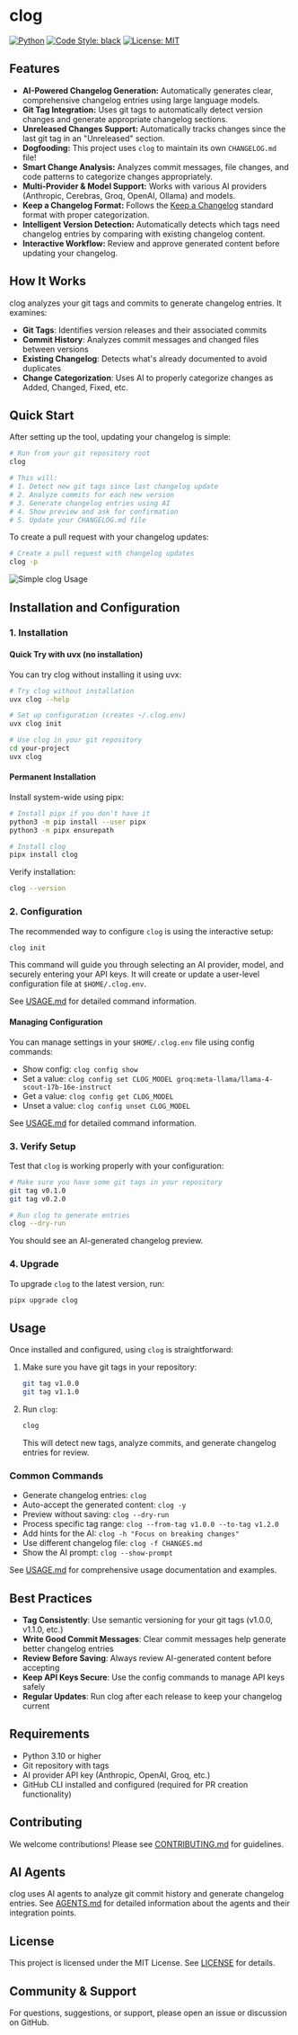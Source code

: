 # clog

[![Python](https://img.shields.io/badge/python-3.10%20|%203.11%20|%203.12%20|%203.13-blue.svg)](https://www.python.org/downloads/)
[![Code Style: black](https://img.shields.io/badge/code%20style-black-000000.svg)](https://github.com/psf/black)
[![License: MIT](https://img.shields.io/badge/License-MIT-yellow.svg)](LICENSE)

## Features

- **AI-Powered Changelog Generation:** Automatically generates clear, comprehensive changelog entries using large language models.
- **Git Tag Integration:** Uses git tags to automatically detect version changes and generate appropriate changelog sections.
- **Unreleased Changes Support:** Automatically tracks changes since the last git tag in an "Unreleased" section.
- **Dogfooding:** This project uses `clog` to maintain its own `CHANGELOG.md` file!
- **Smart Change Analysis:** Analyzes commit messages, file changes, and code patterns to categorize changes appropriately.
- **Multi-Provider & Model Support:** Works with various AI providers (Anthropic, Cerebras, Groq, OpenAI, Ollama) and models.
- **Keep a Changelog Format:** Follows the [Keep a Changelog](https://keepachangelog.com/) standard format with proper categorization.
- **Intelligent Version Detection:** Automatically detects which tags need changelog entries by comparing with existing changelog content.
- **Interactive Workflow:** Review and approve generated content before updating your changelog.


## How It Works

clog analyzes your git tags and commits to generate changelog entries. It examines:

- **Git Tags**: Identifies version releases and their associated commits
- **Commit History**: Analyzes commit messages and changed files between versions
- **Existing Changelog**: Detects what's already documented to avoid duplicates
- **Change Categorization**: Uses AI to properly categorize changes as Added, Changed, Fixed, etc.



## Quick Start

After setting up the tool, updating your changelog is simple:

```sh
# Run from your git repository root
clog

# This will:
# 1. Detect new git tags since last changelog update
# 2. Analyze commits for each new version
# 3. Generate changelog entries using AI
# 4. Show preview and ask for confirmation
# 5. Update your CHANGELOG.md file
```

To create a pull request with your changelog updates:

```sh
# Create a pull request with changelog updates
clog -p
```

![Simple clog Usage](assets/clog-usage.png)

## Installation and Configuration

### 1. Installation

#### Quick Try with uvx (no installation)

You can try clog without installing it using uvx:

```sh
# Try clog without installation
uvx clog --help

# Set up configuration (creates ~/.clog.env)
uvx clog init

# Use clog in your git repository
cd your-project
uvx clog
```

#### Permanent Installation

Install system-wide using pipx:

```sh
# Install pipx if you don't have it
python3 -m pip install --user pipx
python3 -m pipx ensurepath

# Install clog
pipx install clog
```

Verify installation:

```sh
clog --version
```

### 2. Configuration

The recommended way to configure `clog` is using the interactive setup:

```sh
clog init
```

This command will guide you through selecting an AI provider, model, and securely entering your API keys. It will create or update a user-level configuration file at `$HOME/.clog.env`.

See [USAGE.md](USAGE.md) for detailed command information.



#### Managing Configuration

You can manage settings in your `$HOME/.clog.env` file using config commands:

- Show config: `clog config show`
- Set a value: `clog config set CLOG_MODEL groq:meta-llama/llama-4-scout-17b-16e-instruct`
- Get a value: `clog config get CLOG_MODEL`
- Unset a value: `clog config unset CLOG_MODEL`

See [USAGE.md](USAGE.md) for detailed command information.

### 3. Verify Setup

Test that `clog` is working properly with your configuration:

```sh
# Make sure you have some git tags in your repository
git tag v0.1.0
git tag v0.2.0

# Run clog to generate entries
clog --dry-run
```

You should see an AI-generated changelog preview.



### 4. Upgrade

To upgrade `clog` to the latest version, run:

```sh
pipx upgrade clog
```

## Usage

Once installed and configured, using `clog` is straightforward:

1. Make sure you have git tags in your repository:

   ```sh
   git tag v1.0.0
   git tag v1.1.0
   ```

2. Run `clog`:

   ```sh
   clog
   ```

   This will detect new tags, analyze commits, and generate changelog entries for review.

### Common Commands

- Generate changelog entries: `clog`
- Auto-accept the generated content: `clog -y`
- Preview without saving: `clog --dry-run`
- Process specific tag range: `clog --from-tag v1.0.0 --to-tag v1.2.0`
- Add hints for the AI: `clog -h "Focus on breaking changes"`
- Use different changelog file: `clog -f CHANGES.md`
- Show the AI prompt: `clog --show-prompt`

See [USAGE.md](USAGE.md) for comprehensive usage documentation and examples.



## Best Practices

- **Tag Consistently**: Use semantic versioning for your git tags (v1.0.0, v1.1.0, etc.)
- **Write Good Commit Messages**: Clear commit messages help generate better changelog entries
- **Review Before Saving**: Always review AI-generated content before accepting
- **Keep API Keys Secure**: Use the config commands to manage API keys safely
- **Regular Updates**: Run clog after each release to keep your changelog current

## Requirements

- Python 3.10 or higher
- Git repository with tags
- AI provider API key (Anthropic, OpenAI, Groq, etc.)
- GitHub CLI installed and configured (required for PR creation functionality)

## Contributing

We welcome contributions! Please see [CONTRIBUTING.md](CONTRIBUTING.md) for guidelines.

## AI Agents

clog uses AI agents to analyze git commit history and generate changelog entries. See [AGENTS.md](AGENTS.md) for detailed information about the agents and their integration points.

## License

This project is licensed under the MIT License. See [LICENSE](LICENSE) for details.

## Community & Support

For questions, suggestions, or support, please open an issue or discussion on GitHub.